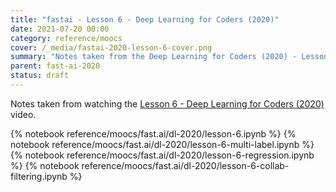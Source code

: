 ```yaml
---
title: "fastai - Lesson 6 - Deep Learning for Coders (2020)"
date: 2021-07-20 00:00
category: reference/moocs
cover: /_media/fastai-2020-lesson-6-cover.png
summary: "Notes taken from the Deep Learning for Coders (2020) - Lesson 6 video"
parent: fast-ai-2020
status: draft
---
```


Notes taken from watching the [Lesson 6 - Deep Learning for Coders (2020)](https://www.youtube.com/watch?v=cX30jxMNBUw) video.

{% notebook reference/moocs/fast.ai/dl-2020/lesson-6.ipynb %}
{% notebook reference/moocs/fast.ai/dl-2020/lesson-6-multi-label.ipynb %}
{% notebook reference/moocs/fast.ai/dl-2020/lesson-6-regression.ipynb %}
{% notebook reference/moocs/fast.ai/dl-2020/lesson-6-collab-filtering.ipynb %}